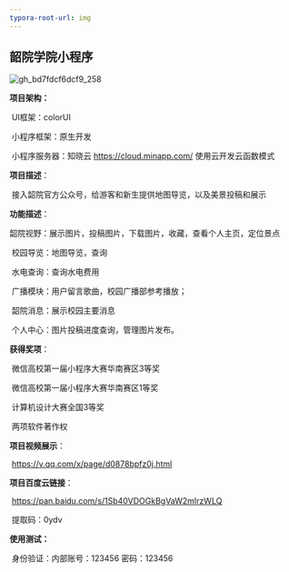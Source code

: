 ```yaml
---
typora-root-url: img
---
```


## 韶院学院小程序



![gh_bd7fdcf6dcf9_258](/gh_bd7fdcf6dcf9_258.jpg)





**项目架构：**

​		UI框架：colorUI

​		小程序框架：原生开发

​		小程序服务器：知晓云 <https://cloud.minapp.com/>  使用云开发云函数模式



**项目描述**：

​		接入韶院官方公众号，给游客和新生提供地图导览，以及美景投稿和展示



**功能描述**：

​		韶院视野：展示图片，投稿图片，下载图片，收藏，查看个人主页，定位景点

​		校园导览：地图导览，查询

​		水电查询：查询水电费用

​		广播模块：用户留言歌曲，校园广播部参考播放；

​		韶院消息：展示校园主要消息

​		个人中心：图片投稿进度查询，管理图片发布。

 

**获得奖项**：

​		微信高校第一届小程序大赛华南赛区3等奖

​                微信高校第一届小程序大赛华南赛区1等奖

​                计算机设计大赛全国3等奖

​                两项软件著作权

 

**项目视频展示**：

​		<https://v.qq.com/x/page/d0878bpfz0j.html>  

 

**项目百度云链接**：

​		<https://pan.baidu.com/s/1Sb40VDOGkBgVaW2mIrzWLQ>  

​		提取码：0ydv

 

**使用测试：**

​		身份验证：内部账号：123456 密码：123456

